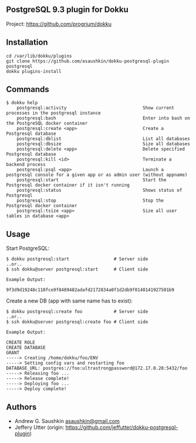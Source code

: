 PostgreSQL 9.3 plugin for Dokku
---------------------------

Project: https://github.com/progrium/dokku


Installation
------------
```
cd /var/lib/dokku/plugins
git clone https://github.com/asaushkin/dokku-postgresql-plugin postgresql
dokku plugins-install
```


Commands
--------
```
$ dokku help
    postgresql:activity                             Show current processes in the postgresql instance
    postgresql:bash                                 Enter into bash on the PostgreSQL docker container 
    postgresql:create <app>                         Create a Postgresql database
    postgresql:dblist                               List all databases
    postgresql:dbsize                               Size all databases
    postgresql:delete <app>                         Delete specified Postgresql database
    postgresql:kill <id>                            Terminate a backend process
    postgresql:psql <app>                           Launch a postgresql console for a given app or as admin user (without appname)
    postgresql:start                                Start the Postgresql docker container if it isn't running
    postgresql:status                               Shows status of Postgresql
    postgresql:stop                                 Stop the Postgresql docker container
    postgresql:tsize <app>                          Size all user tables in database <app>
```

Usage
------------

Start PostgreSQL:
```
$ dokku postgresql:start                 # Server side
..or..
$ ssh dokku@server postgresql:start      # Client side

Example Output:

9f3d9d19248c110fce9f8489482adafd2172834a0f1d2db9f0140141927501b9
```

Create a new DB (app with same name has to exist):
```
$ dokku postgresql:create foo            # Server side
..or..
$ ssh dokku@server postgresql:create foo # Client side

Example Output:

CREATE ROLE
CREATE DATABASE
GRANT
-----> Creating /home/dokku/foo/ENV
-----> Setting config vars and restarting foo
DATABASE_URL: postgres://foo:ultrastrongpassword@172.17.0.28:5432/foo
-----> Releasing foo ...
-----> Release complete!
-----> Deploying foo ...
-----> Deploy complete!
```

Authors
------------

* Andrew G. Saushkin <asaushkin@gmail.com>
* Jeffery Utter (origin: https://github.com/jeffutter/dokku-postgresql-plugin)


